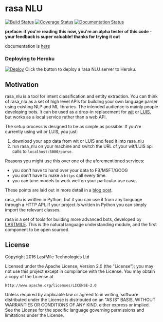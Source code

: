 # rasa NLU
[![Build Status](https://travis-ci.org/golastmile/rasa_nlu.svg?branch=master)](https://travis-ci.org/golastmile/rasa_nlu)
[![Coverage Status](https://coveralls.io/repos/github/golastmile/rasa_nlu/badge.svg?branch=master)](https://coveralls.io/github/golastmile/rasa_nlu?branch=master)
[![Documentation Status](https://readthedocs.org/projects/rasa-nlu/badge/?version=latest)](http://rasa-nlu.readthedocs.io/en/latest/?badge=latest)

**preface: if you're reading this now, you're an alpha tester of this code - your feedback is super valuable! thanks for trying it out**

documentation is [here](http://rasa-nlu.readthedocs.io/)

### Deploying to Heroku
[![Deploy](https://www.herokucdn.com/deploy/button.svg)](https://heroku.com/deploy)
Click the button to deploy a rasa NLU server to Heroku.


## Motivation

rasa_nlu is a tool for intent classification and entity extraction. 
You can think of rasa_nlu as a set of high level APIs for building your own language parser using existing NLP and ML libraries.
The intended audience is mainly people developing bots. 
It can be used as a drop-in replacement for [wit](https://wit.ai) or [LUIS](https://luis.ai), but works as a local service rather than a web API. 

The setup process is designed to be as simple as possible. If you're currently using wit or LUIS, you just:
1. download your app data from wit or LUIS and feed it into rasa_nlu
2. run rasa_nlu on your machine and switch the URL of your wit/LUIS api calls to `localhost:5000/parse`.

Reasons you might use this over one of the aforementioned services: 
- you don't have to hand over your data to FB/MSFT/GOOG
- you don't have to make a `https` call every time.
- you can tune models to work well on your particular use case.

These points are laid out in more detail in a [blog post](https://medium.com/lastmile-conversations/do-it-yourself-nlp-for-bot-developers-2e2da2817f3d).

rasa_nlu is written in Python, but it you can use it from any language through a HTTP API. 
If your project *is* written in Python you can simply import the relevant classes.

rasa is a set of tools for building more advanced bots, developed by [LASTMILE](https://golastmile.com). This is the natural language understanding module, and the first component to be open sourced. 

## License
Copyright 2016 LastMile Technologies Ltd

Licensed under the Apache License, Version 2.0 (the "License");
you may not use this project except in compliance with the License.
You may obtain a copy of the License at

    http://www.apache.org/licenses/LICENSE-2.0

Unless required by applicable law or agreed to in writing, software
distributed under the License is distributed on an "AS IS" BASIS,
WITHOUT WARRANTIES OR CONDITIONS OF ANY KIND, either express or implied.
See the License for the specific language governing permissions and
limitations under the License.
